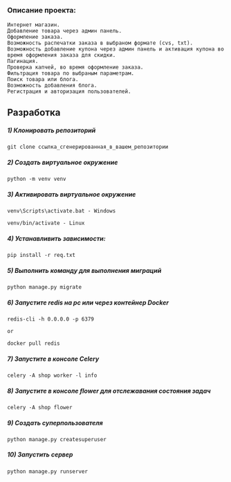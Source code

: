 <h2 alingn='center'></h2>

### Описание проекта:
    Интернет магазин.
    Добавление товара через админ панель.
    Оформление заказа.
    Возможность распечатки заказа в выбраном формате (cvs, txt).
    Возможность добавление купона через админ панель и активация купона во время оформления заказа для скидки.
    Пагинация.
    Проверка капчей, во время оформление заказа.
    Фильтрация товара по выбраным параметрам.
    Поиск товара или блога.
    Возможность добавления блога.
    Регистрация и авторизация пользователей.
    
## Разработка



##### 1) Клонировать репозиторий

    git clone ссылка_сгенерированная_в_вашем_репозитории

##### 2) Создать виртуальное окружение

    python -m venv venv
    
##### 3) Активировать виртуальное окружение

    venv\Scripts\activate.bat - Windows

    venv/bin/activate - Linux

##### 4) Устанавливить зависимости:

    pip install -r req.txt

##### 5) Выполнить команду для выполнения миграций

    python manage.py migrate

##### 6) Запустите redis на pc или через контейнер Docker

    redis-cli -h 0.0.0.0 -p 6379
    
    or

    docker pull redis

##### 7) Запустите в консоле Celery

    celery -A shop worker -l info
 

##### 8) Запустите в консоле flower для отслежавания состояния задач

    celery -A shop flower


##### 9) Создать суперпользователя

    python manage.py createsuperuser
    
##### 10) Запустить сервер

    python manage.py runserver
